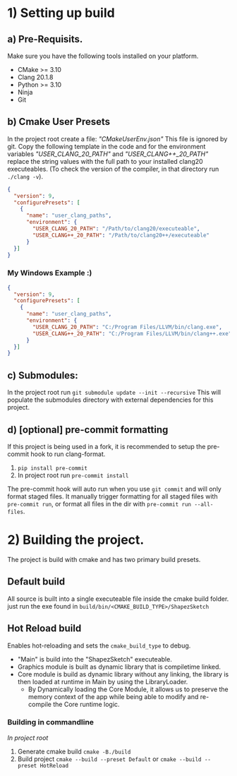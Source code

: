 # 1) Setting up build

## a) Pre-Requisits.
Make sure you have the following tools installed on your platform.
- CMake >= 3.10 
- Clang 20.1.8
- Python >= 3.10
- Ninja
- Git

## b) Cmake User Presets
In the project root create a file: *"CMakeUserEnv.json"* This file is ignored by git.
Copy the following template in the code and for the environment variables *"USER_CLANG_20_PATH"* and *"USER_CLANG++_20_PATH"* replace the string values with the full path to your installed clang20 executeables. (To check the version of the compiler, in that directory run `./clang -v`). 
``` json
{
  "version": 9,
  "configurePresets": [
    {
      "name": "user_clang_paths",
      "environment": {
        "USER_CLANG_20_PATH": "/Path/to/clang20/executeable",
        "USER_CLANG++_20_PATH": "/Path/to/clang20++/executeable"
      }
  }]
}
``` 

### My Windows Example :) 

```json
{
  "version": 9,
  "configurePresets": [
    {
      "name": "user_clang_paths",
      "environment": {
        "USER_CLANG_20_PATH": "C:/Program Files/LLVM/bin/clang.exe",
        "USER_CLANG++_20_PATH": "C:/Program Files/LLVM/bin/clang++.exe"
      }
  }]
}
```

## c) Submodules:
In the project root run `git submodule update --init --recursive`
This will populate the submodules directory with external dependencies for this project. 

## d) [optional] pre-commit formatting 
If this project is being used in a fork, it is recommended to setup the pre-commit hook to run clang-format.
1) `pip install pre-commit`
2) In project root run `pre-commit install`

The pre-commit hook will auto run when you use `git commit` and will only format staged files.
It manually trigger formatting for all staged files with  `pre-commit run`, or format all files in the dir with `pre-commit run --all-files`. 

# 2) Building the project.
The project is build with cmake and has two primary build presets.

## Default build
All source is built into a single executeable file inside the cmake build folder.
just run the exe found in `build/bin/<CMAKE_BUILD_TYPE>/ShapezSketch`

## Hot Reload build
Enables hot-reloading and sets the `cmake_build_type` to debug.
- "Main" is build into the "ShapezSketch" executeable.
- Graphics module is built as dynamic library that is compiletime linked.
- Core module is build as dynamic library without any linking, the library is then loaded at runtime in Main by using the LibraryLoader.
    - By Dynamically loading the Core Module, it allows us to preserve the memory context of the app while being able to modify and re-compile the Core runtime logic.

### Building in commandline
*In project root*
1) Generate cmake build `cmake -B./build`
2) Build project  `cmake --build --preset Default` or  `cmake --build --preset HotReload` 
